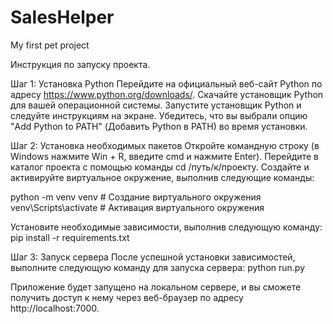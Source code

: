 # SalesHelper
My first pet project

Инструкция по запуску проекта.

Шаг 1: Установка Python
Перейдите на официальный веб-сайт Python по адресу https://www.python.org/downloads/.
Скачайте установщик Python для вашей операционной системы.
Запустите установщик Python и следуйте инструкциям на экране. Убедитесь, что вы выбрали опцию "Add Python to PATH" (Добавить Python в PATH) во время установки.

Шаг 2: Установка необходимых пакетов
Откройте командную строку (в Windows нажмите Win + R, введите cmd и нажмите Enter).
Перейдите в каталог проекта с помощью команды cd /путь/к/проекту.
Создайте и активируйте виртуальное окружение, выполнив следующие команды:

python -m venv venv  # Создание виртуального окружения
venv\Scripts\activate  # Активация виртуального окружения

Установите необходимые зависимости, выполнив следующую команду:
pip install -r requirements.txt

Шаг 3: Запуск сервера
После успешной установки зависимостей, выполните следующую команду для запуска сервера:
python run.py

Приложение будет запущено на локальном сервере, и вы сможете получить доступ к нему через веб-браузер по адресу http://localhost:7000.

